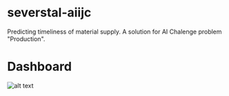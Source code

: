 # severstal-aiijc
Predicting timeliness of material supply. A solution for AI Chalenge problem "Production".

# Dashboard

![alt text](http://url/to/img.png)
